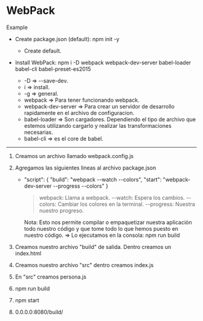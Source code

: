 # WebPack
Example
* Create package.json (default): npm init -y
    - Create default.
    
* Install WebPack: npm i -D webpack webpack-dev-server babel-loader babel-cli babel-preset-es2015
    - -D => --save-dev.
    - i => install.
    - -g => general.
    - webpack => Para tener funcionando webpack.
    - webpack-dev-server => Para crear un servidor de desarrollo rapidamente en el archivo de configuracion.
    - babel-loader => Son cargadores. Dependiendo el tipo de archivo que estemos utilizando cargarlo y realizar las transformaciones necesarias.
    - babel-cli => es el core  de babel.

---------------------------------------------------------------------------

1. Creamos un archivo llamado webpack.config.js

2. Agregamos las siguientes lineas al archivo package.json
    -   "script": {
            "build": "webpack --watch --colors", 
            "start": "webpack-dev-server --progress --colors"
        }

        > webpack: Llama a webpack.
        > --watch: Espera los cambios.
        > --colors: Cambiar los colores en la terminal.
        > --progress: Nuestra nuestro progreso.

        Nota: Esto nos permite compilar o empaquetizar nuestra aplicación todo nuestro código y que tome todo lo que hemos puesto en nuestro código.
    => Lo ejecutamos en la consola: npm run build

3. Creamos nuestro archivo "build" de salida. Dentro creamos un index.html

4. Creamos nuestro archivo "src" dentro creamos index.js

5. En "src" creamos persona.js

6. npm run build

7. npm start

8. 0.0.0.0:8080/build/